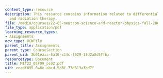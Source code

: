 ```yaml
---
content_type: resource
description: This resource contains information related to differential equations
  and radiation therapy.
file: /media/courses/22-05-neutron-science-and-reactor-physics-fall-2009/cccdf695046eabcd5d8f77d813a3bd7f_MIT22_05F09_ps02.pdf
file_type: application/pdf
learning_resource_types:
- Assignments
ocw_type: OCWFile
parent_title: Assignments
parent_type: CourseSection
parent_uid: 2b01eaaa-6a10-c14c-f629-17d2a8d57fba
resourcetype: Document
title: MIT22_05F09_ps02.pdf
uid: cccdf695-046e-abcd-5d8f-77d813a3bd7f
---
```

